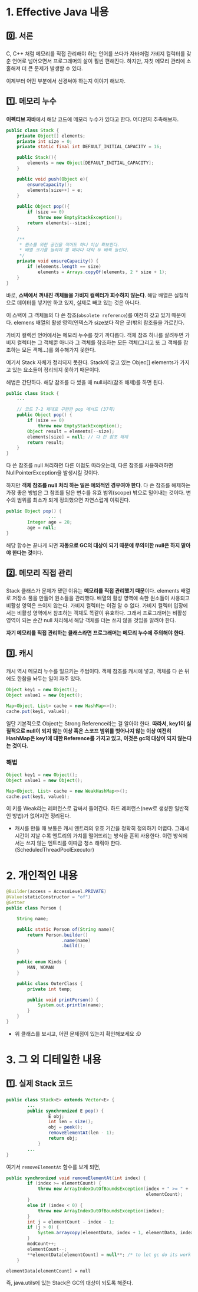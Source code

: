 # 1. Effective Java 내용

## 0️⃣. 서론

C, C++ 처럼 메모리를 직접 관리해야 하는 언어를 쓰다가 자바처럼 가비지 컬럭터를 갖춘 언어로 넘어오면서 프로그래머의 삶이 훨씬 편해진다. 하지만, 자칫 메모리 관리에 소홀해져 더 큰 문제가 발생할 수 있다.

이제부터 어떤 부분에서 신경써야 하는지 이야기 해보자.

## 1️⃣. 메모리 누수

**이펙티브 자바**에서 해당 코드에 메모리 누수가 있다고 한다. 어디인지 추측해보자.

```java
public class Stack {
    private Object[] elements;
    private int size = 0;
    private static final int DEFAULT_INITIAL_CAPACITY = 16;

    public Stack(){
        elements = new Object[DEFAULT_INITIAL_CAPACITY];
    }

    public void push(Object e){
        ensureCapacity();
        elements[size++] = e;
    }
    
    public Object pop(){
        if (size == 0)
            throw new EmptyStackException();
        return elements[--size];
    }

    /**
     * 원소를 위한 공간을 적어도 하나 이상 확보한다.
     * 배열 크기를 늘려야 할 때마다 대략 두 배씩 늘린다.
     */
    private void ensureCapacity() {
        if (elements.length == size)
            elements = Arrays.copyOf(elements, 2 * size + 1);
    }
}
```

바로, **스택에서 꺼내진 객체들을 가비지 컬렉터가 회수하지 않는다**. 해당 배열은 실질적으로 데이터를 넣기만 하고 있지, 실제로 빼고 있는 것은 아니다.

이 스택이 그 객체들의 다 쓴 참조(`obsolete reference`)를 여전히 갖고 있기 때문이다. elemens 배열의 활성 영역(인덱스가 size보다 작은 곳)밖의 참조들을 가르킨다.

가비지 컬렉션 언어에서는 메모리 누수를 찾기 까다롭다. 객체 참조 하나를 살려두면 가비지 컬렉터는 그 객체뿐 아니라 그 객체를 참조하는 모든 객체(그리고 또 그 객체를 참조하는 모든 객체…)를 회수해가지 못한다.

여기서 Stack 자체가 정리되지 못한다. Stack이 갖고 있는 Objec[] elements가 가지고 있는 요소들이 정리되지 못하기 때문이다.

해법은 간단하다. 해당 참조를 다 썼을 때 null처리(참조 해제)를 하면 된다.

```java
public class Stack {
	...

    // 코드 7-2 제대로 구현한 pop 메서드 (37쪽)
    public Object pop() {
        if (size == 0)
            throw new EmptyStackException();
        Object result = elements[--size];
        elements[size] = null; // 다 쓴 참조 해제
        return result;
    }
}
```

다 쓴 참조를 null 처리하면 다른 이점도 따라오는데, 다른 참조를 사용하려하면 NullPointerException을 발생시킬 것이다.

하지만 **객체 참조를 null 처리 하는 일은 예외적인 경우여야 한다**. 다 쓴 참조를 해제하는 가장 좋은 방법은 그 참조를 담은 변수를 유효 범위(scope) 밖으로 밀어내는 것이다. 변수의 범위를 최소가 되게 정의했으면 자연스럽게 이뤄진다.

```java
public Object pop() {
				...
        Integer age = 28;
        age = null;
}
```

해당 함수는 끝나게 되면 **자동으로 GC의 대상이 되기 때문에 무의미한 null은 하지 말아야 한다는 것**이다.

## 2️⃣. 메모리 직접 관리

Stack 클래스가 문제가 됐던 이유는 **메모리를 직접 관리했기 때문**이다. elements 배열로 저장소 풀을 만들어 원소들을 관리했다. 배열의 활성 영역에 속한 원소들이 사용되고 비활성 영역은 쓰이지 않는다. 가비지 컬렉터는 이걸 알 수 없다. 가비지 컬렉터 입장에서는 비활성 영역에서 참조하는 객체도 똑같이 유효하다. 그래서 프로그래머는 비활성 영역이 되는 순간 null 처리해서 해당 객체를 더는 쓰지 않을 것임을 알려야 한다.

**자기 메모리를 직접 관리하는 클래스라면 프로그래머는 메모리 누수에 주의해야 한다.**

## 3️⃣. 캐시

캐시 역시 메모리 누수를 일으키는 주범이다. 객체 참조를 캐시에 넣고, 객체를 다 쓴 뒤에도 한참을 놔두는 일이 자주 있다.

```java
Object key1 = new Object();
Object value1 = new Object();

Map<Object, List> cache = new HashMap<>();
cache.put(key1, value1);
```

일단 기본적으로 Object는 Strong Reference라는 걸 알아야 한다. **따라서, key1이 실질적으로 null이 되지 않는 이상 혹은 스코프 범위를 벗어나지 않는 이상 여전히 HashMap은 key1에 대한 Reference를 가지고 있고, 이것은 gc의 대상이 되지 않는다는 것이다.**

### 해법

```java
Object key1 = new Object();
Object value1 = new Object();

Map<Object, List> cache = new WeakHashMap<>();
cache.put(key1, value1);
```

이 키를 Weak라는 레퍼런스로 감싸서 들어간다. 하드 레퍼런스(new로 생성한 일반적인 방법)가 없어지면 정리된다.

- 캐시를 만들 때 보통은 캐시 엔트리의 유효 기간을 정확히 정의하기 어렵다. 그래서 시간이 지날 수록 엔트리의 가치를 떨어뜨리는 방식을 흔히 사용한다. 이런 방식에서는 쓰지 않는 엔트리를 이따금 청소 해줘야 한다.(ScheduledThreadPoolExecutor)

# 2. 개인적인 내용

```java
@Builder(access = AccessLevel.PRIVATE)
@Value(staticConstructor = "of")
@Getter
public class Person {

    String name;

    public static Person of(String name){
        return Person.builder()
                     .name(name)
                     .build();
    }

    public enum Kinds {
        MAN, WOMAN
    }

    public class OuterClass {
        private int temp;

        public void printPerson() {
            System.out.println(name);
        }
    }
}
```

- 위 클래스를 보시고, 어떤 문제점이 있는지 확인해보세요 :D

# 3. 그 외 디테일한 내용

## 1️⃣. 실제 Stack 코드

```java
public class Stack<E> extends Vector<E> {
		...
		public synchronized E pop() {
		        E obj;
		        int len = size();
		        obj = peek();
		        removeElementAt(len - 1);
		        return obj;
		    }
		...
}
```

여기서 `removeElementAt` 함수를 보게 되면,

```java
public synchronized void removeElementAt(int index) {
        if (index >= elementCount) {
            throw new ArrayIndexOutOfBoundsException(index + " >= " +
                                                     elementCount);
        }
        else if (index < 0) {
            throw new ArrayIndexOutOfBoundsException(index);
        }
        int j = elementCount - index - 1;
        if (j > 0) {
            System.arraycopy(elementData, index + 1, elementData, index, j);
        }
        modCount++;
        elementCount--;
        **elementData[elementCount] = null**; /* to let gc do its work */
    }
```

`elementData[elementCount] = null`

즉, java.utils에 있는 Stack은 GC의 대상이 되도록 해준다.